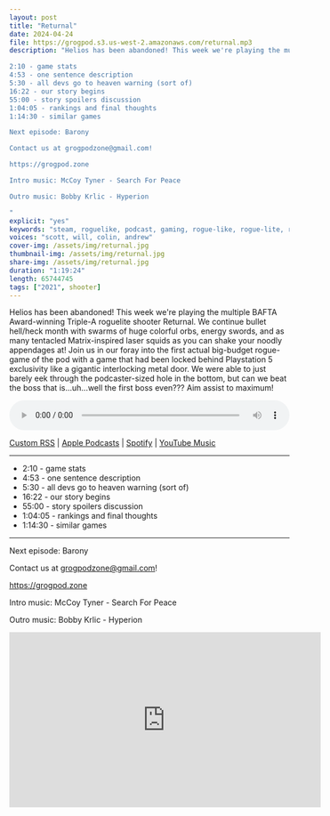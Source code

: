 ```yaml
---
layout: post
title: "Returnal"
date: 2024-04-24
file: https://grogpod.s3.us-west-2.amazonaws.com/returnal.mp3
description: "Helios has been abandoned! This week we're playing the multiple BAFTA Award-winning Triple-A roguelite shooter Returnal. We continue bullet hell/heck month with swarms of huge colorful orbs, energy swords, and as many tentacled Matrix-inspired laser squids as you can shake your noodly appendages at! Join us in our foray into the first actual big-budget rogue-game of the pod with a game that had been locked behind Playstation 5 exclusivity like a gigantic interlocking metal door. We were able to just barely eek through the podcaster-sized hole in the bottom, but can we beat the boss that is...uh...well the first boss even??? Aim assist to maximum!

2:10 - game stats
4:53 - one sentence description
5:30 - all devs go to heaven warning (sort of)
16:22 - our story begins
55:00 - story spoilers discussion
1:04:05 - rankings and final thoughts
1:14:30 - similar games

Next episode: Barony

Contact us at grogpodzone@gmail.com!

https://grogpod.zone

Intro music: McCoy Tyner - Search For Peace

Outro music: Bobby Krlic - Hyperion

"
explicit: "yes" 
keywords: "steam, roguelike, podcast, gaming, rogue-like, rogue-lite, roguelite"
voices: "scott, will, colin, andrew"
cover-img: /assets/img/returnal.jpg
thumbnail-img: /assets/img/returnal.jpg
share-img: /assets/img/returnal.jpg
duration: "1:19:24"
length: 65744745 
tags: ["2021", shooter]
---
```


Helios has been abandoned! This week we're playing the multiple BAFTA Award-winning Triple-A roguelite shooter Returnal. We continue bullet hell/heck month with swarms of huge colorful orbs, energy swords, and as many tentacled Matrix-inspired laser squids as you can shake your noodly appendages at! Join us in our foray into the first actual big-budget rogue-game of the pod with a game that had been locked behind Playstation 5 exclusivity like a gigantic interlocking metal door. We were able to just barely eek through the podcaster-sized hole in the bottom, but can we beat the boss that is...uh...well the first boss even??? Aim assist to maximum!

<div class="container">
  <audio controls style="width: 100%;">
    <source src="https://grogpod.s3.us-west-2.amazonaws.com/returnal.mp3" type="audio/mpeg">
  </audio>
</div>

[Custom RSS](https://grogpod.zone/feed.xml) | [Apple Podcasts](https://podcasts.apple.com/us/podcast/grogpod/id1650474911) | [Spotify](https://open.spotify.com/show/655SEhPUWIC77oO3hILe0b) | [YouTube Music](https://music.youtube.com/playlist?list=PL-ShOmyMvd4jYFChE6tgj0JYG8RKK4xe0) 

---
* 2:10 - game stats
* 4:53 - one sentence description
* 5:30 - all devs go to heaven warning (sort of)
* 16:22 - our story begins
* 55:00 - story spoilers discussion
* 1:04:05 - rankings and final thoughts
* 1:14:30 - similar games

---



Next episode: Barony

Contact us at grogpodzone@gmail.com!

https://grogpod.zone

Intro music: McCoy Tyner - Search For Peace

Outro music: Bobby Krlic - Hyperion

<div class="embed-responsive embed-responsive-16by9">
<iframe width="560" height="315" src="https://www.youtube.com/embed/wd81Ssihu2E" title="YouTube video player" frameborder="0" allow="accelerometer; autoplay; clipboard-write; encrypted-media; gyroscope; picture-in-picture" allowfullscreen></iframe>
</div>
